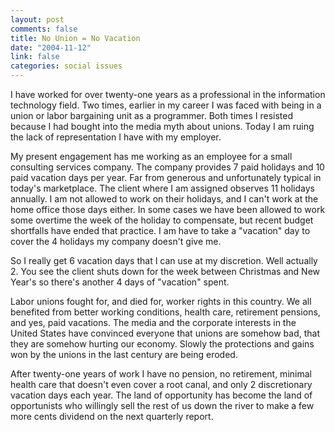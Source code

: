 ```yaml
--- 
layout: post
comments: false
title: No Union = No Vacation
date: "2004-11-12"
link: false
categories: social issues
---
```

I have worked for over twenty-one years as a professional in the information technology field. Two times, earlier in my career I was faced with being in a union or labor bargaining unit as a programmer. Both times I resisted because I had bought into the media myth about unions. Today I am ruing the lack of representation I have with my employer.

My present engagement has me working as an employee for a small consulting services company. The company provides 7 paid holidays and 10 paid vacation days per year. Far from generous and unfortunately typical in today's marketplace. The client where I am assigned observes 11 holidays annually. I am not allowed to work on their holidays, and I can't work at the home office those days either. In some cases we have been allowed to work some overtime the week of the holiday to compensate, but recent budget shortfalls have ended that practice. I am have to take a "vacation" day to cover the 4 holidays my company doesn't give me.

So I really get 6 vacation days that I can use at my discretion. Well actually 2. You see the client shuts down for the week between Christmas and New Year's so there's another 4 days of "vacation" spent.

Labor unions fought for, and died for, worker rights in this country. We all benefited from better working conditions, health care, retirement pensions, and yes, paid vacations. The media and the corporate interests in the United States have convinced everyone that unions are somehow bad, that they are somehow hurting our economy. Slowly the protections and gains won by the unions in the last century are being eroded.

After twenty-one years of work I have no pension, no retirement, minimal health care that doesn't even cover a root canal, and only 2 discretionary vacation days each year. The land of opportunity has become the land of opportunists who willingly sell the rest of us down the river to make a few more cents dividend on the next quarterly report.
